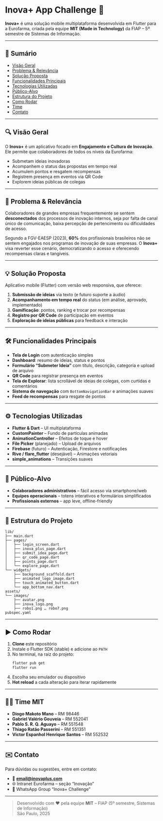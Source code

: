 # Inova+ App Challenge 🚀

**Inova+** é uma solução mobile multiplataforma desenvolvida em Flutter para a Eurofarma, criada pela equipe **MIT (Made in Technology)** da FIAP – 5º semestre de Sistemas de Informação.

---

## 📄 Sumário

- [Visão Geral](#visão-geral)  
- [Problema & Relevância](#problema--relevância)  
- [Solução Proposta](#solução-proposta)  
- [Funcionalidades Principais](#funcionalidades-principais)  
- [Tecnologias Utilizadas](#tecnologias-utilizadas)  
- [Público-Alvo](#público-alvo)  
- [Estrutura do Projeto](#estrutura-do-projeto)  
- [Como Rodar](#como-rodar)  
- [Time](#time)  
- [Contato](#contato)  

---

## 🔍 Visão Geral

O **Inova+** é um aplicativo focado em **Engajamento e Cultura de Inovação**. Ele permite que colaboradores de todos os níveis da Eurofarma:

- Submetam ideias inovadoras  
- Acompanhem o status das propostas em tempo real  
- Acumulem pontos e resgatem recompensas  
- Registrem presença em eventos via QR Code  
- Explorem ideias públicas de colegas  

---

## 🚩 Problema & Relevância

Colaboradores de grandes empresas frequentemente se sentem **desconectados** dos processos de inovação internos, seja por falta de canal único de comunicação, baixa percepção de pertencimento ou dificuldades de acesso. 

Segundo a FGV-EAESP (2023), **60%** dos profissionais brasileiros não se sentem engajados nos programas de inovação de suas empresas. O **Inova+** visa reverter esse cenário, democratizando o acesso e oferecendo recompensas claras e tangíveis.

---

## 💡 Solução Proposta

Aplicativo mobile (Flutter) com versão web responsiva, que oferece:

1. **Submissão de ideias** via texto (e futuro suporte a áudio)  
2. **Acompanhamento em tempo real** do status (em análise, aprovado, implementado)  
3. **Gamificação**: pontos, ranking e trocar por recompensas  
4. **Registro por QR Code** de participação em eventos  
5. **Exploração de ideias públicas** para feedback e interação  

---

## 🛠️ Funcionalidades Principais

- **Tela de Login** com autenticação simples  
- **Dashboard**: resumo de ideias, status e pontos  
- **Formulário “Submeter Ideia”** com título, descrição, categoria e upload de arquivo  
- **QR Code** para registrar presença em eventos  
- **Tela de Explorar**: lista scrollável de ideias de colegas, com curtidas e comentários  
- **Sistema de navegação** com `BottomNavigationBar` e animações suaves  
- **Feed de recompensas** para resgate de pontos  

---

## ⚙️ Tecnologias Utilizadas

- **Flutter & Dart** – UI multiplataforma  
- **CustomPainter** – Fundo de partículas animadas  
- **AnimationController** – Efeitos de toque e hover  
- **File Picker** (planejado) – Upload de arquivos  
- **Firebase** (futuro) – Autenticação, Firestore e notificações  
- **Rive / flare_flutter** (desejável) – Animações vetoriais  
- **simple_animations** – Transições suaves  

---

## 👥 Público-Alvo

- **Colaboradores administrativos** – fácil acesso via smartphone/web  
- **Equipes operacionais** – totens interativos e formulários simplificados  
- **Profissionais externos** – app leve, offline-friendly  

---

## 📂 Estrutura do Projeto

```
lib/
├── main.dart
├── pages/
│   ├── login_screen.dart
│   ├── inova_plus_page.dart
│   ├── submit_idea_page.dart
│   ├── qr_code_page.dart
│   ├── points_page.dart
│   └── explore_page.dart
└── widgets/
    ├── background_scaffold.dart
    ├── animated_logo_image.dart
    ├── touch_animated_button.dart
    └── app_bottom_nav.dart
assets/
└── images/
    ├── avatar.png
    ├── inova_logo.png
    ├── robo1.png … robo7.png
pubspec.yaml
```

---

## ▶️ Como Rodar

1. **Clone** este repositório  
2. Instale o Flutter SDK (stable) e adicione ao `PATH`  
3. No terminal, na raiz do projeto:
   ```bash
   flutter pub get
   flutter run
   ```
4. Escolha seu emulador ou dispositivo  
5. **Hot reload** a cada alteração para iterar rapidamente  

---

## 👩‍💻 Time MIT

- **Diogo Makoto Mano** – RM 98446  
- **Gabriel Valério Gouveia** – RM 552041  
- **Pablo S. R. Q. Aguayo** – RM 551548  
- **Thiago Ratão Passerini** – RM 551351  
- **Victor Espanhol Henrique Santos** – RM 552532  

---

## ✉️ Contato

Para dúvidas ou sugestões, entre em contato:

- 📧 **email@inovaplus.com**  
- 🌐 Intranet Eurofarma – seção “Inovação”  
- 📱 WhatsApp Group “Inova+ Challenge”

---

> Desenvolvido com ❤️ pela equipe **MIT** – FIAP (5º semestre, Sistemas de Informação)  
> São Paulo, 2025  
